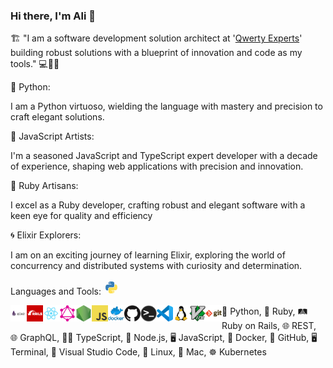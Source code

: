 ### Hi there, I'm Ali   👋
🏗️ "I am a software development solution architect at '<a href="https://qwertyexperts.com/">Qwerty Experts</a>' building robust solutions with a blueprint of innovation and code as my tools." 💻🔧🏢

🐍 Python:

I am a Python virtuoso, wielding the language with mastery and precision to craft elegant solutions.

🚀 JavaScript Artists:

I'm a seasoned JavaScript and TypeScript expert developer with a decade of experience, shaping web applications with precision and innovation.


💎 Ruby Artisans:

I excel as a Ruby developer, crafting robust and elegant software with a keen eye for quality and efficiency


🌀 Elixir Explorers:

I am on an exciting journey of learning Elixir, exploring the world of concurrency and distributed systems with curiosity and determination.

Languages and Tools:
<svg xmlns="http://www.w3.org/2000/svg" width="24" height="24" viewBox="0 0 24 24" fill="none"><g clip-path="url(#clip0_2579_122)"><path d="M12.4195 3.00537C7.60778 3.00537 7.90826 5.10023 7.90826 5.10023L7.91362 7.27048H12.5054V7.92209H6.08979C6.08979 7.92209 3.01074 7.57153 3.01074 12.4457C3.01074 17.3199 5.69821 17.147 5.69821 17.147H7.3021V14.8852C7.3021 14.8852 7.21565 12.1872 9.94665 12.1872H14.5009C14.5009 12.1872 17.0596 12.2287 17.0596 9.70461V5.53105C17.0596 5.53105 17.4481 3.00537 12.4195 3.00537ZM9.88765 4.46477C10.3445 4.46477 10.7137 4.83546 10.7137 5.2941C10.7137 5.75273 10.3445 6.12342 9.88765 6.12342C9.4308 6.12342 9.06156 5.75273 9.06156 5.2941C9.06156 4.83546 9.4308 4.46477 9.88765 4.46477Z" fill="url(#paint0_linear_2579_122)"></path><path d="M12.5562 21.9349C17.3679 21.9349 17.0675 19.84 17.0675 19.84L17.0621 17.6698H12.4703V17.0182H18.8859C18.8859 17.0182 21.965 17.3687 21.965 12.4946C21.965 7.62039 19.2775 7.79324 19.2775 7.79324H17.6736V10.055C17.6736 10.055 17.7601 12.753 15.0291 12.753H10.4749C10.4749 12.753 7.91614 12.7115 7.91614 15.2356V19.4092C7.91614 19.4092 7.52765 21.9349 12.5562 21.9349ZM15.0881 20.4755C14.6312 20.4755 14.262 20.1048 14.262 19.6461C14.262 19.1875 14.6312 18.8168 15.0881 18.8168C15.5449 18.8168 15.9142 19.1875 15.9142 19.6461C15.9142 20.1048 15.5449 20.4755 15.0881 20.4755Z" fill="url(#paint1_linear_2579_122)"></path></g><defs><linearGradient id="paint0_linear_2579_122" x1="185.165" y1="173.271" x2="1128.11" y2="1103.16" gradientUnits="userSpaceOnUse"><stop stop-color="#387EB8"></stop><stop offset="1" stop-color="#366994"></stop></linearGradient><linearGradient id="paint1_linear_2579_122" x1="276.762" y1="298.831" x2="1289.2" y2="1252.18" gradientUnits="userSpaceOnUse"><stop stop-color="#FFE052"></stop><stop offset="1" stop-color="#FFC331"></stop></linearGradient><clipPath id="clip0_2579_122"><rect width="19" height="19" fill="white" transform="translate(3 3)"></rect></clipPath></defs></svg>
<p dir="auto"><a href="https://www.apptimumlabs.com/" rel="nofollow"><img align="left" alt="Elixir" width="26px" src="https://raw.githubusercontent.com/github/explore/d106aa3f6fa091ab80ab5c8cf0d931baff3caaea/topics/elixir/elixir.png" style="max-width: 100%;"></a>
<a href="https://www.apptimumlabs.com/" rel="nofollow"><img align="left" alt="Ruby on Rails" width="26px" src="https://raw.githubusercontent.com/github/explore/80688e429a7d4ef2fca1e82350fe8e3517d3494d/topics/rails/rails.png" style="max-width: 100%;"></a>
<a href="https://www.apptimumlabs.com/" rel="nofollow"><img align="left" alt="Ruby on Rails" width="26px" src="https://raw.githubusercontent.com/github/explore/80688e429a7d4ef2fca1e82350fe8e3517d3494d/topics/react/react.png" style="max-width: 100%;"></a>
<a href="https://www.apptimumlabs.com/" rel="nofollow"><img align="left" alt="GraphQL" width="26px" src="https://raw.githubusercontent.com/github/explore/80688e429a7d4ef2fca1e82350fe8e3517d3494d/topics/graphql/graphql.png" style="max-width: 100%;"></a>
<a href="https://www.apptimumlabs.com/" rel="nofollow"><img align="left" alt="Node.js" width="26px" src="https://raw.githubusercontent.com/github/explore/80688e429a7d4ef2fca1e82350fe8e3517d3494d/topics/nodejs/nodejs.png" style="max-width: 100%;"></a>
<a href="https://www.apptimumlabs.com/" rel="nofollow"><img align="left" alt="JavaScript" width="26px" src="https://raw.githubusercontent.com/github/explore/80688e429a7d4ef2fca1e82350fe8e3517d3494d/topics/javascript/javascript.png" style="max-width: 100%;"></a>
<a href="https://www.apptimumlabs.com/" rel="nofollow"><img align="left" alt="Docker" width="26px" src="https://raw.githubusercontent.com/github/explore/80688e429a7d4ef2fca1e82350fe8e3517d3494d/topics/docker/docker.png" style="max-width: 100%;"></a>
<a href="https://www.apptimumlabs.com/" rel="nofollow"><img align="left" alt="GitHub" width="26px" src="https://raw.githubusercontent.com/github/explore/78df643247d429f6cc873026c0622819ad797942/topics/github/github.png" style="max-width: 100%;"></a>
<a href="https://www.apptimumlabs.com/" rel="nofollow"><img align="left" alt="Terminal" width="26px" src="https://raw.githubusercontent.com/github/explore/80688e429a7d4ef2fca1e82350fe8e3517d3494d/topics/terminal/terminal.png" style="max-width: 100%;"></a>
<a href="https://www.apptimumlabs.com/" rel="nofollow"><img align="left" alt="Visual Studio Code" width="26px" src="https://raw.githubusercontent.com/github/explore/80688e429a7d4ef2fca1e82350fe8e3517d3494d/topics/visual-studio-code/visual-studio-code.png" style="max-width: 100%;"></a>
<a href="https://www.apptimumlabs.com/" rel="nofollow"><img align="left" alt="Linux" width="26px" src="https://raw.githubusercontent.com/github/explore/80688e429a7d4ef2fca1e82350fe8e3517d3494d/topics/linux/linux.png" style="max-width: 100%;"></a>
<a href="https://www.apptimumlabs.com/" rel="nofollow"><img align="left" alt="Linux" width="26px" src="https://raw.githubusercontent.com/github/explore/80688e429a7d4ef2fca1e82350fe8e3517d3494d/topics/vim/vim.png" style="max-width: 100%;"></a>
<a href="https://www.apptimumlabs.com/" rel="nofollow"><img align="left" alt="Linux" width="26px" src="https://raw.githubusercontent.com/github/explore/80688e429a7d4ef2fca1e82350fe8e3517d3494d/topics/git/git.png" style="max-width: 100%;"></a></p>

🐍 Python, 💎 Ruby, 🛤️ Ruby on Rails, 🌐 REST, 🌐 GraphQL, 🦸‍♂️ TypeScript, 🚀 Node.js, 🖥️ JavaScript, 🐳 Docker,
🐙 GitHub, 🖥️ Terminal, 🧰 Visual Studio Code, 🐧 Linux,  Mac, ☸️ Kubernetes

<!--
**haffizaliraza/haffizaliraza** is a ✨ _special_ ✨ repository because its `README.md` (this file) appears on your GitHub profile.



-->
